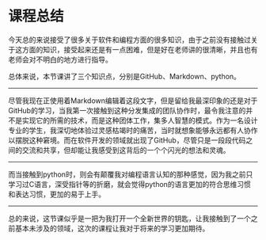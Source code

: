 # 课程总结

今天总的来说接受了很多关于软件和编程方面的很多知识，由于之前没有接触过关于这方面的知识，接受起来还是有一点困难，但是好在老师讲的很清晰，并且也有老师会对不明白的地方进行指导。

总体来说，本节课讲了三个知识点，分别是GitHub、Markdown、python。

********

尽管我现在正使用着Markdown编辑着这段文字，但是留给我最深印象的还是对于GitHub的学习，当我第一次接触到这种分发集成的团队协作时，最令我注意的并不是实现它的所需的技术，而是这种团体工作，集多人智慧的模式。作为一名设计专业的学生，我深切地体验过灵感枯竭时的痛苦，当时就想象能够永远都有人协作以摆脱这种窘境。而在软件开发的领域就出现了GitHub，尽管只是一段段代码之间的交流和共享，但却能让我感受到这背后的一个个闪光的想法和灵魂。

**************

而当接触到python时，则会有颠覆我对编程语言认知的那种感觉，因为我之前只学习过C语言，深受指针等的折磨，就会觉得python的语言更加的符合思维习惯和表达习惯，更加的易于上手。

*************

总的来说，这节课似乎是一把为我打开一个全新世界的钥匙，让我接触到了一个之前基本未涉及的领域，这次的课程让我对于将来的学习更加期待。

